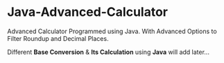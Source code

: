# Java-Advanced-Calculator
Advanced Calculator Programmed using Java. With Advanced Options to Filter Roundup and Decimal Places.

Different **Base Conversion** &  **Its Calculation** using **Java** will add later...
